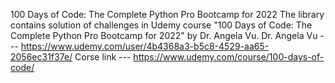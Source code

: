 100 Days of Code: The Complete Python Pro Bootcamp for 2022
The library contains solution of challenges in Udemy course "100 Days of Code: The Complete Python Pro Bootcamp for 2022" by Dr. Angela Vu.
Dr. Angela Vu --- https://www.udemy.com/user/4b4368a3-b5c8-4529-aa65-2056ec31f37e/
Corse link --- https://www.udemy.com/course/100-days-of-code/
